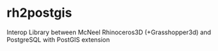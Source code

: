 # rh2postgis
Interop Library between McNeel Rhinoceros3D (+Grasshopper3d) and PostgreSQL with PostGIS extension
